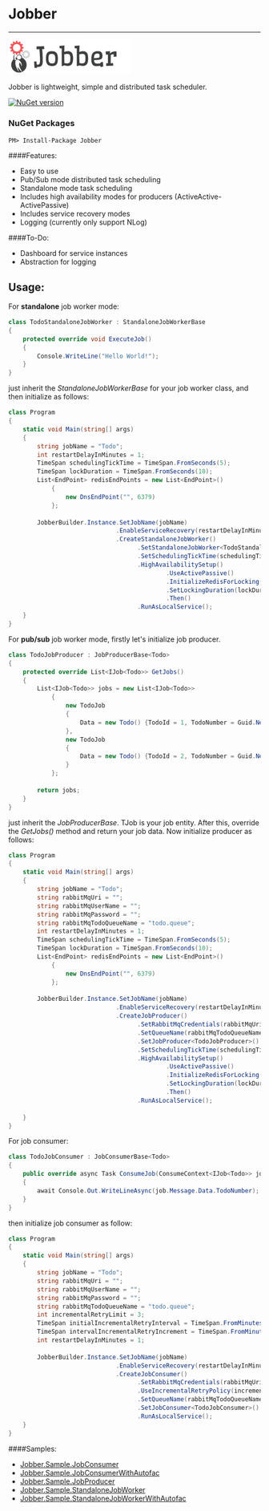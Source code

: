 #   **Jobber**
------------------------------

![alt tag](https://raw.githubusercontent.com/GokGokalp/Jobber/develop/misc/jobber-logo.png)

Jobber is lightweight, simple and distributed task scheduler.

[![NuGet version](https://badge.fury.io/nu/Jobber.svg)](https://badge.fury.io/nu/Jobber)

### NuGet Packages
``` 
PM> Install-Package Jobber
```

####Features:
- Easy to use
- Pub/Sub mode distributed task scheduling
- Standalone mode task scheduling
- Includes high availability modes for producers (ActiveActive-ActivePassive)
- Includes service recovery modes
- Logging (currently only support NLog)


####To-Do:
- Dashboard for service instances
- Abstraction for logging

Usage:
-----
For **standalone** job worker mode:

```cs
class TodoStandaloneJobWorker : StandaloneJobWorkerBase
{
    protected override void ExecuteJob()
    {
        Console.WriteLine("Hello World!");
    }
}
```

just inherit the _StandaloneJobWorkerBase_ for your job worker class, and then initialize as follows:

```cs
class Program
{
    static void Main(string[] args)
    {
        string jobName = "Todo";
        int restartDelayInMinutes = 1;
        TimeSpan schedulingTickTime = TimeSpan.FromSeconds(5);
        TimeSpan lockDuration = TimeSpan.FromSeconds(10);
        List<EndPoint> redisEndPoints = new List<EndPoint>()
            {
                new DnsEndPoint("", 6379)
            };

        JobberBuilder.Instance.SetJobName(jobName)
                              .EnableServiceRecovery(restartDelayInMinutes)
                              .CreateStandaloneJobWorker()
                                    .SetStandaloneJobWorker<TodoStandaloneJobWorker>()
                                    .SetSchedulingTickTime(schedulingTickTime)
                                    .HighAvailabilitySetup()
                                            .UseActivePassive()
                                            .InitializeRedisForLocking(redisEndPoints)
                                            .SetLockingDuration(lockDuration)
                                            .Then()
                                    .RunAsLocalService();
    }
}
```

For **pub/sub** job worker mode, firstly let's initialize job producer.

```cs
class TodoJobProducer : JobProducerBase<Todo>
{
    protected override List<IJob<Todo>> GetJobs()
    {
        List<IJob<Todo>> jobs = new List<IJob<Todo>>
            {
                new TodoJob
                {
                    Data = new Todo() {TodoId = 1, TodoNumber = Guid.NewGuid().ToString()}
                },
                new TodoJob
                {
                    Data = new Todo() {TodoId = 2, TodoNumber = Guid.NewGuid().ToString()}
                }
            };

        return jobs;
    }
}
```

just inherit the _JobProducerBase<TJob>_. TJob is your job entity. After this, override the _GetJobs()_ method and return your job data. Now initialize producer as follows:

```cs
class Program
{
    static void Main(string[] args)
    {
        string jobName = "Todo";
        string rabbitMqUri = "";
        string rabbitMqUserName = "";
        string rabbitMqPassword = "";
        string rabbitMqTodoQueueName = "todo.queue";
        int restartDelayInMinutes = 1;
        TimeSpan schedulingTickTime = TimeSpan.FromSeconds(5);
        TimeSpan lockDuration = TimeSpan.FromSeconds(10);
        List<EndPoint> redisEndPoints = new List<EndPoint>()
            {
                new DnsEndPoint("", 6379)
            };

        JobberBuilder.Instance.SetJobName(jobName)
                              .EnableServiceRecovery(restartDelayInMinutes)
                              .CreateJobProducer()
                                    .SetRabbitMqCredentials(rabbitMqUri, rabbitMqUserName, rabbitMqPassword)
                                    .SetQueueName(rabbitMqTodoQueueName)
                                    .SetJobProducer<TodoJobProducer>()
                                    .SetSchedulingTickTime(schedulingTickTime)
                                    .HighAvailabilitySetup()
                                            .UseActivePassive()
                                            .InitializeRedisForLocking(redisEndPoints)
                                            .SetLockingDuration(lockDuration)
                                            .Then()
                                    .RunAsLocalService();

    }
}
```

For job consumer:

```cs
class TodoJobConsumer : JobConsumerBase<Todo>
{
    public override async Task ConsumeJob(ConsumeContext<IJob<Todo>> job)
    {
        await Console.Out.WriteLineAsync(job.Message.Data.TodoNumber);
    }
}
```

then initialize job consumer as follow:

```cs
class Program
{
    static void Main(string[] args)
    {
        string jobName = "Todo";
        string rabbitMqUri = "";
        string rabbitMqUserName = "";
        string rabbitMqPassword = "";
        string rabbitMqTodoQueueName = "todo.queue";
        int incrementalRetryLimit = 3;
        TimeSpan initialIncrementalRetryInterval = TimeSpan.FromMinutes(5);
        TimeSpan intervalIncrementalRetryIncrement = TimeSpan.FromMinutes(10);
        int restartDelayInMinutes = 1;

        JobberBuilder.Instance.SetJobName(jobName)
                              .EnableServiceRecovery(restartDelayInMinutes)
                              .CreateJobConsumer()
                                    .SetRabbitMqCredentials(rabbitMqUri, rabbitMqUserName, rabbitMqPassword)
                                    .UseIncrementalRetryPolicy(incrementalRetryLimit, initialIncrementalRetryInterval, intervalIncrementalRetryIncrement)
                                    .SetQueueName(rabbitMqTodoQueueName)
                                    .SetJobConsumer<TodoJobConsumer>()
                                    .RunAsLocalService();
    }
}
```

####Samples:
- [Jobber.Sample.JobConsumer]
- [Jobber.Sample.JobConsumerWithAutofac]
- [Jobber.Sample.JobProducer]
- [Jobber.Sample.StandaloneJobWorker]
- [Jobber.Sample.StandaloneJobWorkerWithAutofac]

[Jobber.Sample.JobConsumer]: https://github.com/GokGokalp/Jobber/tree/develop/Jobber.Sample.JobConsumer
[Jobber.Sample.JobConsumerWithAutofac]: https://github.com/GokGokalp/Jobber/tree/develop/Jobber.Sample.JobConsumerWithAutofac
[Jobber.Sample.JobProducer]: https://github.com/GokGokalp/Jobber/tree/develop/Jobber.Sample.JobProducer
[Jobber.Sample.StandaloneJobWorker]: https://github.com/GokGokalp/Jobber/tree/develop/Jobber.Sample.StandaloneJobWorker
[Jobber.Sample.StandaloneJobWorkerWithAutofac]: https://github.com/GokGokalp/Jobber/tree/develop/Jobber.Sample.StandaloneJobWorkerWithAutofac